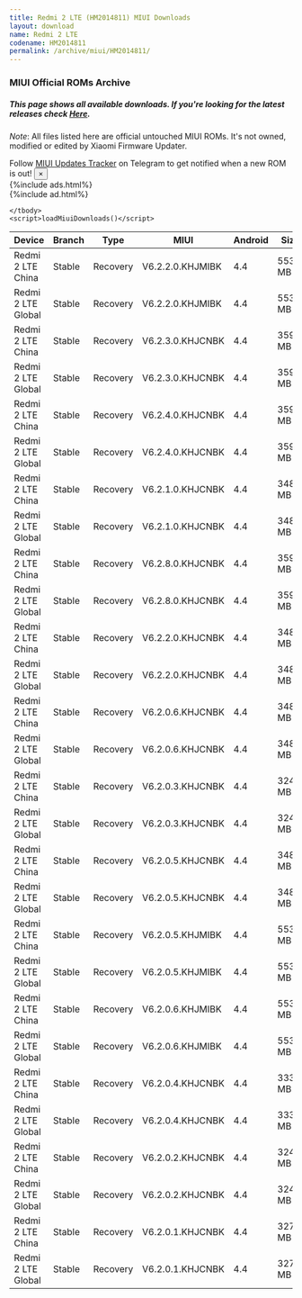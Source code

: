 ```yaml
---
title: Redmi 2 LTE (HM2014811) MIUI Downloads
layout: download
name: Redmi 2 LTE
codename: HM2014811
permalink: /archive/miui/HM2014811/
---
```

### MIUI Official ROMs Archive
##### This page shows all available downloads. If you're looking for the latest releases check [Here](/miui/HM2014811/).
*Note*: All files listed here are official untouched MIUI ROMs. It's not owned, modified or edited by Xiaomi Firmware Updater.

<div class="alert alert-primary alert-dismissible fade show" role="alert">
    Follow <a href="https://t.me/MIUIUpdatesTracker" class="alert-link">MIUI Updates Tracker</a> on Telegram to get notified when a new ROM is out!
    <button type="button" class="close" data-dismiss="alert" aria-label="Close">
        <span aria-hidden="true">&times;</span>
    </button>
</div>
{%include ads.html%}
<div class="table-responsive-md" id="table-wrapper">
{%include ad.html%}
<table id="miui" class="display dt-responsive compact table table-striped table-hover table-sm">
    <thead class="thead-dark">
        <tr>
            <th data-ref="device">Device</th>
            <th data-ref="branch">Branch</th>
            <th data-ref="type">Type</th>
            <th data-ref="miui">MIUI</th>
            <th data-ref="android">Android</th>
            <th data-ref="size">Size</th>
            <th data-ref="size">Date</th>
            <th data-ref="link">Link</th>
        </tr>
    </thead>
    <tbody>
    <tr><td>Redmi 2 LTE China</td><td>Stable</td><td>Recovery</td><td>V6.2.2.0.KHJMIBK</td><td>4.4</td><td>553.5 MB</td><td>2015-10-17</td><td><a href="/miui/HM2014811/stable/V6.2.2.0.KHJMIBK/">Download</a></td></tr>
<tr><td>Redmi 2 LTE Global</td><td>Stable</td><td>Recovery</td><td>V6.2.2.0.KHJMIBK</td><td>4.4</td><td>553.5 MB</td><td>2015-10-17</td><td><a href="/miui/HM2014811/stable/V6.2.2.0.KHJMIBK/">Download</a></td></tr>
<tr><td>Redmi 2 LTE China</td><td>Stable</td><td>Recovery</td><td>V6.2.3.0.KHJCNBK</td><td>4.4</td><td>359.1 MB</td><td>2015-03-29</td><td><a href="/miui/HM2014811/stable/V6.2.3.0.KHJCNBK/">Download</a></td></tr>
<tr><td>Redmi 2 LTE Global</td><td>Stable</td><td>Recovery</td><td>V6.2.3.0.KHJCNBK</td><td>4.4</td><td>359.1 MB</td><td>2015-03-29</td><td><a href="/miui/HM2014811/stable/V6.2.3.0.KHJCNBK/">Download</a></td></tr>
<tr><td>Redmi 2 LTE China</td><td>Stable</td><td>Recovery</td><td>V6.2.4.0.KHJCNBK</td><td>4.4</td><td>359.2 MB</td><td>2015-03-29</td><td><a href="/miui/HM2014811/stable/V6.2.4.0.KHJCNBK/">Download</a></td></tr>
<tr><td>Redmi 2 LTE Global</td><td>Stable</td><td>Recovery</td><td>V6.2.4.0.KHJCNBK</td><td>4.4</td><td>359.2 MB</td><td>2015-03-29</td><td><a href="/miui/HM2014811/stable/V6.2.4.0.KHJCNBK/">Download</a></td></tr>
<tr><td>Redmi 2 LTE China</td><td>Stable</td><td>Recovery</td><td>V6.2.1.0.KHJCNBK</td><td>4.4</td><td>348.1 MB</td><td>2015-03-29</td><td><a href="/miui/HM2014811/stable/V6.2.1.0.KHJCNBK/">Download</a></td></tr>
<tr><td>Redmi 2 LTE Global</td><td>Stable</td><td>Recovery</td><td>V6.2.1.0.KHJCNBK</td><td>4.4</td><td>348.1 MB</td><td>2015-03-29</td><td><a href="/miui/HM2014811/stable/V6.2.1.0.KHJCNBK/">Download</a></td></tr>
<tr><td>Redmi 2 LTE China</td><td>Stable</td><td>Recovery</td><td>V6.2.8.0.KHJCNBK</td><td>4.4</td><td>359.2 MB</td><td>2015-03-28</td><td><a href="/miui/HM2014811/stable/V6.2.8.0.KHJCNBK/">Download</a></td></tr>
<tr><td>Redmi 2 LTE Global</td><td>Stable</td><td>Recovery</td><td>V6.2.8.0.KHJCNBK</td><td>4.4</td><td>359.2 MB</td><td>2015-03-28</td><td><a href="/miui/HM2014811/stable/V6.2.8.0.KHJCNBK/">Download</a></td></tr>
<tr><td>Redmi 2 LTE China</td><td>Stable</td><td>Recovery</td><td>V6.2.2.0.KHJCNBK</td><td>4.4</td><td>348.1 MB</td><td>2015-03-27</td><td><a href="/miui/HM2014811/stable/V6.2.2.0.KHJCNBK/">Download</a></td></tr>
<tr><td>Redmi 2 LTE Global</td><td>Stable</td><td>Recovery</td><td>V6.2.2.0.KHJCNBK</td><td>4.4</td><td>348.1 MB</td><td>2015-03-27</td><td><a href="/miui/HM2014811/stable/V6.2.2.0.KHJCNBK/">Download</a></td></tr>
<tr><td>Redmi 2 LTE China</td><td>Stable</td><td>Recovery</td><td>V6.2.0.6.KHJCNBK</td><td>4.4</td><td>348.1 MB</td><td>2015-01-10</td><td><a href="/miui/HM2014811/stable/V6.2.0.6.KHJCNBK/">Download</a></td></tr>
<tr><td>Redmi 2 LTE Global</td><td>Stable</td><td>Recovery</td><td>V6.2.0.6.KHJCNBK</td><td>4.4</td><td>348.1 MB</td><td>2015-01-10</td><td><a href="/miui/HM2014811/stable/V6.2.0.6.KHJCNBK/">Download</a></td></tr>
<tr><td>Redmi 2 LTE China</td><td>Stable</td><td>Recovery</td><td>V6.2.0.3.KHJCNBK</td><td>4.4</td><td>324.5 MB</td><td>2014-12-15</td><td><a href="/miui/HM2014811/stable/V6.2.0.3.KHJCNBK/">Download</a></td></tr>
<tr><td>Redmi 2 LTE Global</td><td>Stable</td><td>Recovery</td><td>V6.2.0.3.KHJCNBK</td><td>4.4</td><td>324.5 MB</td><td>2014-12-15</td><td><a href="/miui/HM2014811/stable/V6.2.0.3.KHJCNBK/">Download</a></td></tr>
<tr><td>Redmi 2 LTE China</td><td>Stable</td><td>Recovery</td><td>V6.2.0.5.KHJCNBK</td><td>4.4</td><td>348.1 MB</td><td>2014-12-04</td><td><a href="/miui/HM2014811/stable/V6.2.0.5.KHJCNBK/">Download</a></td></tr>
<tr><td>Redmi 2 LTE Global</td><td>Stable</td><td>Recovery</td><td>V6.2.0.5.KHJCNBK</td><td>4.4</td><td>348.1 MB</td><td>2014-12-04</td><td><a href="/miui/HM2014811/stable/V6.2.0.5.KHJCNBK/">Download</a></td></tr>
<tr><td>Redmi 2 LTE China</td><td>Stable</td><td>Recovery</td><td>V6.2.0.5.KHJMIBK</td><td>4.4</td><td>553.4 MB</td><td>2014-12-04</td><td><a href="/miui/HM2014811/stable/V6.2.0.5.KHJMIBK/">Download</a></td></tr>
<tr><td>Redmi 2 LTE Global</td><td>Stable</td><td>Recovery</td><td>V6.2.0.5.KHJMIBK</td><td>4.4</td><td>553.4 MB</td><td>2014-12-04</td><td><a href="/miui/HM2014811/stable/V6.2.0.5.KHJMIBK/">Download</a></td></tr>
<tr><td>Redmi 2 LTE China</td><td>Stable</td><td>Recovery</td><td>V6.2.0.6.KHJMIBK</td><td>4.4</td><td>553.4 MB</td><td>2014-12-04</td><td><a href="/miui/HM2014811/stable/V6.2.0.6.KHJMIBK/">Download</a></td></tr>
<tr><td>Redmi 2 LTE Global</td><td>Stable</td><td>Recovery</td><td>V6.2.0.6.KHJMIBK</td><td>4.4</td><td>553.4 MB</td><td>2014-12-04</td><td><a href="/miui/HM2014811/stable/V6.2.0.6.KHJMIBK/">Download</a></td></tr>
<tr><td>Redmi 2 LTE China</td><td>Stable</td><td>Recovery</td><td>V6.2.0.4.KHJCNBK</td><td>4.4</td><td>333.8 MB</td><td>2014-11-28</td><td><a href="/miui/HM2014811/stable/V6.2.0.4.KHJCNBK/">Download</a></td></tr>
<tr><td>Redmi 2 LTE Global</td><td>Stable</td><td>Recovery</td><td>V6.2.0.4.KHJCNBK</td><td>4.4</td><td>333.8 MB</td><td>2014-11-28</td><td><a href="/miui/HM2014811/stable/V6.2.0.4.KHJCNBK/">Download</a></td></tr>
<tr><td>Redmi 2 LTE China</td><td>Stable</td><td>Recovery</td><td>V6.2.0.2.KHJCNBK</td><td>4.4</td><td>324.6 MB</td><td>2014-11-19</td><td><a href="/miui/HM2014811/stable/V6.2.0.2.KHJCNBK/">Download</a></td></tr>
<tr><td>Redmi 2 LTE Global</td><td>Stable</td><td>Recovery</td><td>V6.2.0.2.KHJCNBK</td><td>4.4</td><td>324.6 MB</td><td>2014-11-19</td><td><a href="/miui/HM2014811/stable/V6.2.0.2.KHJCNBK/">Download</a></td></tr>
<tr><td>Redmi 2 LTE China</td><td>Stable</td><td>Recovery</td><td>V6.2.0.1.KHJCNBK</td><td>4.4</td><td>327.4 MB</td><td>2014-11-17</td><td><a href="/miui/HM2014811/stable/V6.2.0.1.KHJCNBK/">Download</a></td></tr>
<tr><td>Redmi 2 LTE Global</td><td>Stable</td><td>Recovery</td><td>V6.2.0.1.KHJCNBK</td><td>4.4</td><td>327.4 MB</td><td>2014-11-17</td><td><a href="/miui/HM2014811/stable/V6.2.0.1.KHJCNBK/">Download</a></td></tr>

    </tbody>
    <script>loadMiuiDownloads()</script>
</table>
</div>
